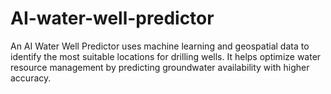 # AI-water-well-predictor
An AI Water Well Predictor uses machine learning and geospatial data to identify the most suitable locations for drilling wells. It helps optimize water resource management by predicting groundwater availability with higher accuracy.
